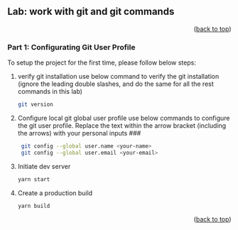 
## Lab: work with git and git commands
<p align="right">(<a href="#readme-top">back to top</a>)</p>


### Part 1: Configurating Git User Profile

To setup the project for the first time, please follow below steps:

1. verify git installation
use below command to verify the git installation (ignore the leading double slashes, and do the same for all the rest commands in this lab)
   ```sh
   git version
   ```
2. Configure local git global user profile
use below commands to configure the git user profile. Replace the text within the arrow bracket (including the arrows) with your personal inputs ###
   ```sh
    git config --global user.name <your-name>
    git config --global user.email <your-email>
   ```
3. Initiate dev server
   ```js
   yarn start
   ```
4. Create a production build
   ```js
   yarn build
   ```

<p align="right">(<a href="#readme-top">back to top</a>)</p>


